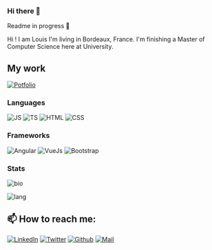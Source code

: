 ### Hi there 👋

Readme in progress 🛫

Hi ! I am Louis I'm living in Bordeaux, France. I'm finishing a Master of Computer Science here at University.

## My work
<a href="https://ljolliet.github.io" target="_blank"><img alt="Potfolio" src="https://img.shields.io/badge/portfolio-%234C566A.svg?&style=for-the-badge&logo=skyliner&logoColor=white&color=e25c5c" /></a>

### Languages
<span>
    <img alt="JS" src="https://img.shields.io/badge/javascript-%230077B5.svg?&style=for-the-badge&logo=javascript&logoColor=white&color=f7df1e" />
    <img alt="TS" src="https://img.shields.io/badge/typescript-%230077B5.svg?&style=for-the-badge&logo=typescript&logoColor=white&color=0079cb" />
    <img alt="HTML" src="https://img.shields.io/badge/html-%230077B5.svg?&style=for-the-badge&logo=html5&logoColor=white&color=f06126" />
    <img alt="CSS" src="https://img.shields.io/badge/css-%230077B5.svg?&style=for-the-badge&logo=css3&logoColor=white&color=1a92d4" />
</span>

### Frameworks
<span>
  <img alt="Angular" src="https://img.shields.io/badge/angular-%230077B5.svg?&style=for-the-badge&logo=angular&logoColor=white&color=b52e31" />
  <img alt="VueJs" src="https://img.shields.io/badge/vue.js-%230077B5.svg?&style=for-the-badge&logo=vue.js&logoColor=white&color=42b883" />
  <img alt="Bootstrap" src="https://img.shields.io/badge/bootstrap-%230077B5.svg?&style=for-the-badge&logo=bootstrap&logoColor=white&color=7952b3" />
</span>

### Stats

![bio](https://github-readme-stats.vercel.app/api?username=ljolliet&show_icons=true&hide_title=true&include_all_commits=true)

![lang](https://github-readme-stats.vercel.app/api/top-langs/?username=ljolliet&layout=compact&hide=C%23)

## 📫 How to reach me:
<a href="https://www.linkedin.com/in/louis-jolliet" target="_blank"><img alt="LinkedIn" src="https://img.shields.io/badge/linkedin-%230077B5.svg?&style=for-the-badge&logo=linkedin&logoColor=white" /></a>
<a href="https://twitter.com/ljolliet" target="_blank"><img alt="Twitter" src="https://img.shields.io/badge/twitter-%231DA1F2.svg?&style=for-the-badge&logo=twitter&logoColor=white" /></a>
<a href="https://github.com/ljolliet" target="_blank"><img alt="Github" src="https://img.shields.io/badge/GitHub-%2312100E.svg?&style=for-the-badge&logo=Github&logoColor=white" /></a>
<a href="mailto:louisjolliet.pro@gmail.com" target="_blank"><img alt="Mail" src="https://img.shields.io/badge/gmail-%234C566A.svg?&style=for-the-badge&logo=gmail&logoColor=white&color=ea4335" /></a>

